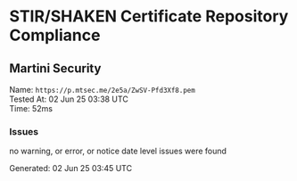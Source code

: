 # STIR/SHAKEN Certificate Repository Compliance

## Martini Security

Name: `https://p.mtsec.me/2e5a/ZwSV-Pfd3Xf8.pem`\
Tested At: 02 Jun 25 03:38 UTC\
Time: 52ms

### Issues

no warning, or error, or notice date level issues were found

Generated: 02 Jun 25 03:45 UTC